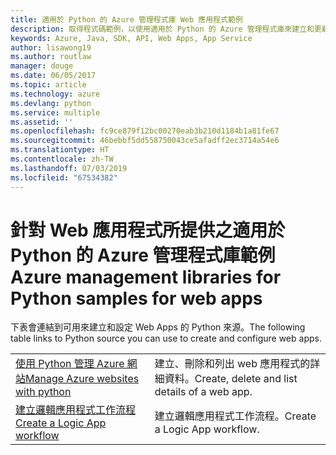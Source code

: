 ```yaml
---
title: 適用於 Python 的 Azure 管理程式庫 Web 應用程式範例
description: 取得程式碼範例，以使用適用於 Python 的 Azure 管理程式庫來建立和更新裝載於 App Service 中的 Azure Web 應用程式
keywords: Azure, Java, SDK, API, Web Apps, App Service
author: lisawong19
ms.author: routlaw
manager: douge
ms.date: 06/05/2017
ms.topic: article
ms.technology: azure
ms.devlang: python
ms.service: multiple
ms.assetid: ''
ms.openlocfilehash: fc9ce879f12bc00270eab3b210d1184b1a81fe67
ms.sourcegitcommit: 46bebbf5dd558750043ce5afadff2ec3714a54e6
ms.translationtype: HT
ms.contentlocale: zh-TW
ms.lasthandoff: 07/03/2019
ms.locfileid: "67534382"
---
```

# <a name="azure-management-libraries-for-python-samples-for-web-apps"></a><span data-ttu-id="3ec01-104">針對 Web 應用程式所提供之適用於 Python 的 Azure 管理程式庫範例</span><span class="sxs-lookup"><span data-stu-id="3ec01-104">Azure management libraries for Python samples for web apps</span></span>

<span data-ttu-id="3ec01-105">下表會連結到可用來建立和設定 Web Apps 的 Python 來源。</span><span class="sxs-lookup"><span data-stu-id="3ec01-105">The following table links to Python source you can use to create and configure web apps.</span></span> 

|||
|---|---|
| <span data-ttu-id="3ec01-106">[使用 Python 管理 Azure 網站][1]</span><span class="sxs-lookup"><span data-stu-id="3ec01-106">[Manage Azure websites with python][1]</span></span> | <span data-ttu-id="3ec01-107">建立、刪除和列出 web 應用程式的詳細資料。</span><span class="sxs-lookup"><span data-stu-id="3ec01-107">Create, delete and list details of a web app.</span></span> |
| <span data-ttu-id="3ec01-108">[建立邏輯應用程式工作流程][2]</span><span class="sxs-lookup"><span data-stu-id="3ec01-108">[Create a Logic App workflow][2]</span></span> | <span data-ttu-id="3ec01-109">建立邏輯應用程式工作流程。</span><span class="sxs-lookup"><span data-stu-id="3ec01-109">Create a Logic App workflow.</span></span> |

[1]: https://azure.microsoft.com/resources/samples/app-service-web-python-manage
[2]: python-sdk-azure-samples-logic-app-workflow.md


